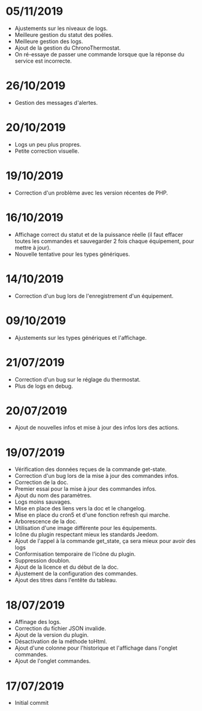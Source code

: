 # 05/11/2019
- Ajustements sur les niveaux de logs.
- Meilleure gestion du statut des poêles.
- Meilleure gestion des logs.
- Ajout de la gestion du ChronoThermostat.
- On ré-essaye de passer une commande lorsque que la réponse du service est incorrecte.

# 26/10/2019
- Gestion des messages d'alertes.

# 20/10/2019
- Logs un peu plus propres.
- Petite correction visuelle.

# 19/10/2019
- Correction d'un problème avec les version récentes de PHP.

# 16/10/2019
- Affichage correct du statut et de la puissance réelle (il faut effacer toutes les commandes et sauvegarder 2 fois chaque équipement, pour mettre à jour).
- Nouvelle tentative pour les types génériques.

# 14/10/2019
- Correction d'un bug lors de l'enregistrement d'un équipement.

# 09/10/2019
- Ajustements sur les types génériques et l'affichage.

# 21/07/2019
- Correction d'un bug sur le réglage du thermostat.
- Plus de logs en debug.

# 20/07/2019
- Ajout de nouvelles infos et mise à jour des infos lors des actions.

# 19/07/2019
- Vérification des données reçues de la commande get-state.
- Correction d'un bug lors de la mise à jour des commandes infos.
- Correction de la doc.
- Premier essai pour la mise à jour des commandes infos.
- Ajout du nom des paramètres.
- Logs moins sauvages.
- Mise en place des liens vers la doc et le changelog.
- Mise en place du cron5 et d'une fonction refresh qui marche.
- Arborescence de la doc.
- Utilisation d'une image différente pour les équipements.
- Icône du plugin respectant mieux les standards Jeedom.
- Ajout de l'appel à la commande get_state, ça sera mieux pour avoir des logs
- Conformisation temporaire de l'icône du plugin.
- Suppression doublon.
- Ajout de la licence et du début de la doc.
- Ajustement de la configuration des commandes.
- Ajout des titres dans l'entête du tableau.

# 18/07/2019
- Affinage des logs.
- Correction du fichier JSON invalide.
- Ajout de la version du plugin.
- Désactivation de la méthode toHtml.
- Ajout d'une colonne pour l'historique et l'affichage dans l'onglet commandes.
- Ajout de l'onglet commandes.

# 17/07/2019
- Initial commit